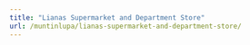```yaml
---
title: "Lianas Supermarket and Department Store"
url: /muntinlupa/lianas-supermarket-and-department-store/
---
```

